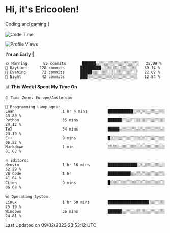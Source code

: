 # Hi, it's Ericoolen!
Coding and gaming！

<!--START_SECTION:waka-->
![Code Time](http://img.shields.io/badge/Code%20Time-663%20hrs%2023%20mins-blue)

![Profile Views](http://img.shields.io/badge/Profile%20Views-12-blue)

**I'm an Early 🐤** 

```text
🌞 Morning       85 commits       ██████░░░░░░░░░░░░░░░░░░░   25.99 % 
🌆 Daytime      128 commits       █████████░░░░░░░░░░░░░░░░   39.14 % 
🌃 Evening       72 commits       █████░░░░░░░░░░░░░░░░░░░░   22.02 % 
🌙 Night         42 commits       ███░░░░░░░░░░░░░░░░░░░░░░   12.84 % 

```


📊 **This Week I Spent My Time On** 

```text
⌚︎ Time Zone: Europe/Amsterdam

💬 Programming Languages: 
Lean                     1 hr 4 mins         ███████████░░░░░░░░░░░░░░   43.89 % 
Python                   35 mins             ██████░░░░░░░░░░░░░░░░░░░   24.12 % 
TeX                      34 mins             █████░░░░░░░░░░░░░░░░░░░░   23.19 % 
C++                      9 mins              █░░░░░░░░░░░░░░░░░░░░░░░░   06.52 % 
Markdown                 1 min               ░░░░░░░░░░░░░░░░░░░░░░░░░   01.02 % 

🔥 Editors: 
Neovim                   1 hr 16 mins        █████████████░░░░░░░░░░░░   52.29 % 
VS Code                  1 hr                ██████████░░░░░░░░░░░░░░░   41.04 % 
CLion                    9 mins              █░░░░░░░░░░░░░░░░░░░░░░░░   06.68 % 

💻 Operating System: 
Linux                    1 hr 50 mins        ██████████████████░░░░░░░   75.19 % 
Windows                  36 mins             ██████░░░░░░░░░░░░░░░░░░░   24.81 % 

```


 Last Updated on 09/02/2023 23:53:12 UTC
<!--END_SECTION:waka-->

